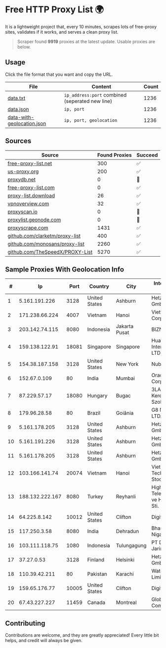 
# Free HTTP Proxy List 🌍

It is a lightweight project that, every 10 minutes, scrapes lots of free-proxy sites, validates if it works, and serves a clean proxy list.


> Scraper found **9919** proxies at the latest update. Usable proxies are below.

## Usage

Click the file format that you want and copy the URL.


|File|Content|Count|
|----|-------|-----|
|[data.txt](https://raw.githubusercontent.com/themiralay/Proxy-List-World/master/data.txt)|`ip_address:port` combined (seperated new line)|1236|
|[data.json](https://raw.githubusercontent.com/themiralay/Proxy-List-World/master/data.json)|`ip, port`|1236|
|[data-with-geolocation.json](https://raw.githubusercontent.com/themiralay/Proxy-List-World/master/data-with-geolocation.json)|`ip, port, geolocation`|1236|

## Sources

|Source|Found Proxies|Succeed|
|------|-------------|-------|
|[free-proxy-list.net](https://free-proxy-list.net)|300|✅|
|[us-proxy.org](https://www.us-proxy.org)|200|✅|
|[proxydb.net](http://proxydb.net)|0|🚫|
|[free-proxy-list.com](https://free-proxy-list.com/?page=&port=&type%5B%5D=http&type%5B%5D=https&up_time=0&search=Search)|0|✅|
|[proxy-list.download](https://www.proxy-list.download/HTTP)|26|✅|
|[vpnoverview.com](https://vpnoverview.com/privacy/anonymous-browsing/free-proxy-servers)|32|✅|
|[proxyscan.io](https://www.proxyscan.io)|0|🚫|
|[proxylist.geonode.com](https://proxylist.geonode.com/api/proxy-list?limit=300&page=1&sort_by=lastChecked&sort_type=desc&protocols=http,https)|0|🚫|
|[proxyscrape.com](https://api.proxyscrape.com/v2/?request=displayproxies&protocol=http&timeout=10000&country=all&ssl=all&anonymity=all)|1431|✅|
|[github.com/clarketm/proxy-list](https://raw.githubusercontent.com/clarketm/proxy-list/master/proxy-list-raw.txt)|400|✅|
|[github.com/monosans/proxy-list](https://raw.githubusercontent.com/monosans/proxy-list/main/proxies/http.txt)|2260|✅|
|[github.com/TheSpeedX/PROXY-List](https://raw.githubusercontent.com/TheSpeedX/PROXY-List/master/http.txt)|5270|✅|


## Sample Proxies With Geolocation Info

|#|Ip|Port|Country|City|Internet Service Provider|
|-|--|----|-------|----|-------------------------|
|1|5.161.191.226|3128|United States|Ashburn|Hetzner Online GmbH|
|2|171.238.66.224|4007|Vietnam|Hanoi|Viettel Corporation|
|3|203.142.74.115|8080|Indonesia|Jakarta Pusat|BIZNET|
|4|159.138.122.91|18081|Singapore|Singapore|Huawei International Pte. LTD|
|5|154.38.187.158|3128|United States|New York|Nubes, LLC|
|6|152.67.0.109|80|India|Mumbai|Oracle Corporation|
|7|87.229.57.17|18080|Hungary|Bugac|3LAN Kereskedelmi es Szolgaltato Kft.|
|8|179.96.28.58|80|Brazil|Goiânia|G8 NETWORKS LTDA|
|9|5.161.178.205|3128|United States|Ashburn|Hetzner Online GmbH|
|10|5.161.191.226|3128|United States|Ashburn|Hetzner Online GmbH|
|11|5.161.178.205|3128|United States|Ashburn|Hetzner Online GmbH|
|12|103.166.141.74|20074|Vietnam|Hanoi|Viet NAM Cloud Technology Joint Stock Company|
|13|188.132.222.167|8080|Turkey|Reyhanli|High Speed Telekomunikasyon ve Hab. Hiz. Ltd. Sti.|
|14|64.225.8.142|10012|United States|Clifton|DigitalOcean, LLC|
|15|117.250.3.58|8080|India|Dehradun|Bharat Sanchar Nigam Ltd|
|16|103.111.118.75|1080|Indonesia|Tulungagung|PT Dimensi Jaringan Bersinar|
|17|37.27.0.53|3128|Finland|Helsinki|Hetzner Online GmbH|
|18|110.39.42.211|80|Pakistan|Karachi|Wateen Telecom Limited|
|19|159.65.176.77|10005|United States|Clifton|DigitalOcean, LLC|
|20|67.43.227.227|11459|Canada|Montreal|GloboTech Communications|



## Contributing

Contributions are welcome, and they are greatly appreciated! Every
little bit helps, and credit will always be given.

